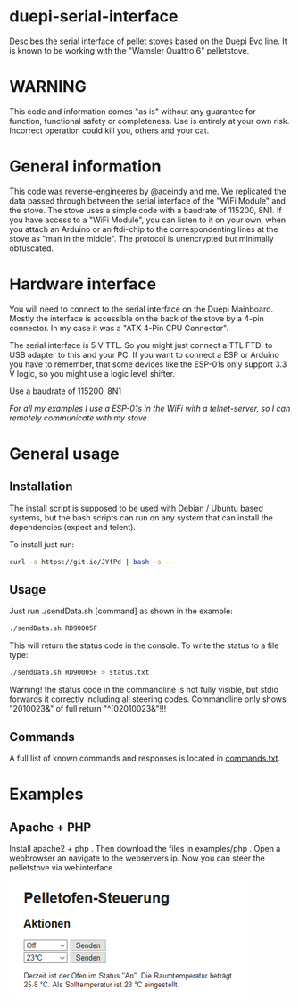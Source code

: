 # duepi-serial-interface
Descibes the serial interface of pellet stoves based on the Duepi Evo line. It is known to be working with the "Wamsler Quattro 6" pelletstove.

# WARNING

This code and information comes "as is" without any guarantee for function, functional safety or completeness. Use is entirely at your own risk. Incorrect operation could kill you, others and your cat.

# General information

This code was reverse-engineeres by @aceindy and me. We replicated the data passed through between the serial interface of the "WiFi Module" and the stove. The stove uses a simple code with a baudrate of 115200, 8N1. If you have access to a "WiFi Module", you can listen to it on your own, when you attach an Arduino or an ftdi-chip to the correspondenting lines at the stove as "man in the middle". The protocol is unencrypted but minimally obfuscated.

# Hardware interface

You will need to connect to the serial interface on the Duepi Mainboard. Mostly the interface is accessible on the back of the stove by a 4-pin connector. In my case it was a "ATX 4-Pin CPU Connector".

The serial interface is 5 V TTL. So you might just connect a TTL FTDI to USB adapter to this and your PC. If you want to connect a ESP or Arduino you have to remember, that some devices like the ESP-01s only support 3.3 V logic, so you might use a logic level shifter.

Use a baudrate of 115200, 8N1

*For all my examples I use a ESP-01s in the WiFi with a telnet-server, so I can remotely communicate with my stove.*

# General usage

## Installation

The install script is supposed to be used with Debian / Ubuntu based systems, but the bash scripts can run on any system that can install the dependencies (expect and telent).

To install just run:

```bash
curl -s https://git.io/JYfPd | bash -s --
```

## Usage

Just run ./sendData.sh [command] as shown in the example:

```bash
./sendData.sh RD90005F
```

This will return the status code in the console. To write the status to a file type:

```bash
./sendData.sh RD90005F > status.txt
```

Warning! the status code in the commandline is not fully visible, but stdio forwards it correctly including all steering codes. Commandline only shows "2010023&" of full return "^[02010023&"!!!

## Commands

A full list of known commands and responses is located in [commands.txt](https://raw.githubusercontent.com/pascaltippelt/duepi-serial-interface/main/commands.txt).

# Examples

## Apache + PHP

Install apache2 + php . Then download the files in examples/php . Open a webbrowser an navigate to the webservers ip. Now you can steer the pelletstove via webinterface.

![example web gui](https://raw.githubusercontent.com/pascaltippelt/duepi-serial-interface/main/examples/php/example-image.PNG "nope")
